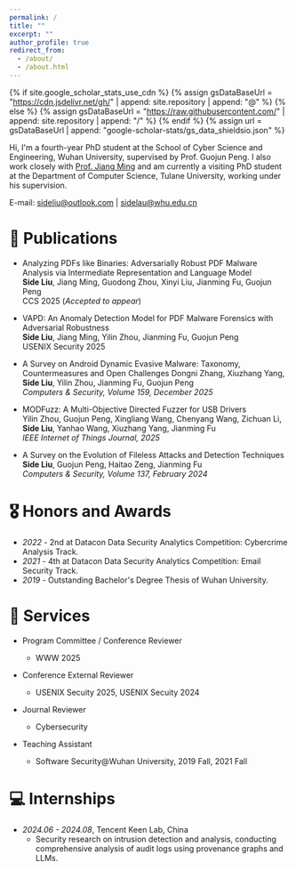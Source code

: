 ```yaml
---
permalink: /
title: ""
excerpt: ""
author_profile: true
redirect_from: 
  - /about/
  - /about.html
---
```


{% if site.google_scholar_stats_use_cdn %}
{% assign gsDataBaseUrl = "https://cdn.jsdelivr.net/gh/" | append: site.repository | append: "@" %}
{% else %}
{% assign gsDataBaseUrl = "https://raw.githubusercontent.com/" | append: site.repository | append: "/" %}
{% endif %}
{% assign url = gsDataBaseUrl | append: "google-scholar-stats/gs_data_shieldsio.json" %}

<span class='anchor' id='about-me'></span>

Hi, I'm a fourth-year PhD student at the School of Cyber Science and Engineering, Wuhan University, supervised by Prof. Guojun Peng. I also work closely with [Prof. Jiang Ming](https://cs.tulane.edu/~jming/) and am currently a visiting PhD student at the Department of Computer Science, Tulane University, working under his supervision.

E-mail: sideliu@outlook.com \| sidelau@whu.edu.cn

# 📝 Publications
- Analyzing PDFs like Binaries: Adversarially Robust PDF Malware Analysis via Intermediate Representation and Language Model  
  **Side Liu**, Jiang Ming, Guodong Zhou, Xinyi Liu, Jianming Fu, Guojun Peng  
  CCS 2025 (*Accepted to appear*)

- VAPD: An Anomaly Detection Model for PDF Malware Forensics with Adversarial Robustness  
  **Side Liu**, Jiang Ming, Yilin Zhou, Jianming Fu, Guojun Peng  
  USENIX Security 2025

- A Survey on Android Dynamic Evasive Malware: Taxonomy, Countermeasures and Open Challenges
  Dongni Zhang, Xiuzhang Yang, **Side Liu**, Yilin Zhou, Jianming Fu, Guojun Peng  
  *Computers & Security, Volume 159, December 2025*

- MODFuzz: A Multi-Objective Directed Fuzzer for USB Drivers  
  Yilin Zhou, Guojun Peng, Xingliang Wang, Chenyang Wang, Zichuan Li, **Side Liu**, Yanhao Wang, Xiuzhang Yang, Jianming Fu  
  *IEEE Internet of Things Journal, 2025*

- A Survey on the Evolution of Fileless Attacks and Detection Techniques   
  **Side Liu**, Guojun Peng, Haitao Zeng, Jianming Fu   
  *Computers & Security, Volume 137, February 2024*





# 🎖 Honors and Awards
- *2022 -*  2nd at Datacon Data Security Analytics Competition: Cybercrime Analysis Track.
- *2021 -*  4th at Datacon Data Security Analytics Competition: Email Security Track.
- *2019 -*  Outstanding Bachelor's Degree Thesis of Wuhan University.



# 🎈 Services
- Program Committee / Conference Reviewer

  - WWW 2025

- Conference External Reviewer

  - USENIX Secuity 2025, USENIX Secuity 2024

- Journal Reviewer

  - Cybersecurity

- Teaching Assistant

  - Software Security@Wuhan University, 2019 Fall, 2021 Fall

  


# 💻 Internships
- *2024.06 - 2024.08*, Tencent Keen Lab, China
  - Security research on intrusion detection and analysis, conducting comprehensive analysis of audit logs using provenance graphs and LLMs.